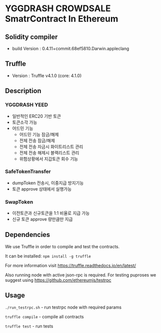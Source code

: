 # YGGDRASH CROWDSALE SmatrContract In Ethereum
## Solidity compiler
- build Version : 0.4.11+commit.68ef5810.Darwin.appleclang

## Truffle 
- Version : Truffle v4.1.0 (core: 4.1.0)

## Description
 
### YGGDRASH YEED 
- 일반적인 ERC20 기반 토큰
- 토큰소각 가능
- 어드민 기능
  - 어드민 기능 잠금/해제
  - 전체 전송 잠금/해제
  - 전체 전송 자금시 화이트리스트 관리
  - 전체 전송 해제시 블랙리스트 관리
  - 위험상황에서 지갑토큰 회수 기능  

### SafeTokenTransfer
- dumpToken 전송시, 이중지급 방지기능
- 토큰 approve 상태에서 실행가능

### SwapToken
- 이전토큰과 신규토큰을 1:1 비율로 지급 가능
- 신규 토큰 approve 량만큼만 지급

## Dependencies
We use Truffle in order to compile and test the contracts.

It can be installed:
`npm install -g truffle`

For more information visit https://truffle.readthedocs.io/en/latest/

Also running node with active json-rpc is required. For testing puproses we suggest using https://github.com/ethereumjs/testrpc
## Usage
`./run_testrpc.sh` - run testrpc node with required params

`truffle compile` - compile all contracts

`truffle test` - run tests

